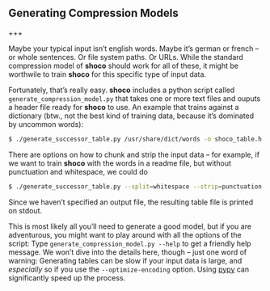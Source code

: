 ## Generating Compression Models
+++

Maybe your typical input isn’t english words. Maybe it’s german or french – or whole sentences. Or file system paths. Or URLs. While the standard compression model of **shoco** should work for all of these, it might be worthwile to train **shoco** for this specific type of input data.

Fortunately, that’s really easy. **shoco** includes a python script called `generate_compression_model.py` that takes one or more text files and ouputs a header file ready for **shoco** to use. An example that trains against a dictionary (btw., not the best kind of training data, because it’s dominated by uncommon words):

```bash
$ ./generate_successor_table.py /usr/share/dict/words -o shoco_table.h
```

There are options on how to chunk and strip the input data – for example, if we want to train **shoco** with the words in a readme file, but without punctuation and whitespace, we could do

```bash
$ ./generate_successor_table.py --split=whitespace --strip=punctuation README.md
```

Since we haven’t specified an output file, the resulting table file is printed on stdout.

This is most likely all you’ll need to generate a good model, but if you are adventurous, you might want to play around with all the options of the script: Type `generate_compression_model.py --help` to get a friendly help message. We won’t dive into the details here, though – just one word of warning: Generating tables can be slow if your input data is large, and _especially_ so if you use the `--optimize-encoding` option. Using [pypy](http://pypy.org/) can significantly speed up the process. 

